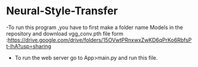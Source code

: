 # Neural-Style-Transfer

-To run this program ,you have to first make a folder name Models in the repository and download vgg_conv.pth file form :https://drive.google.com/drive/folders/15OVwtPRnxwxZwKD6qPrKo6RbfsPt-lhA?usp=sharing

- To run the web server go to App>main.py and run this file.
